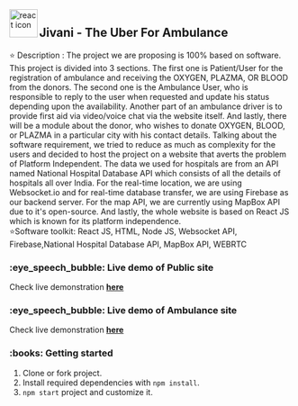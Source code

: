 
<img align="left" src="https://user-images.githubusercontent.com/76579213/117249999-2bced200-ae60-11eb-9ed6-4dd549d9f6da.png" height="50" alt="react icon"/>
<h2>Jivani - The Uber For Ambulance</h2>
<p>
⭐ Description : The project we are proposing is 100% based on software. This project is divided into 3 sections. The first one is Patient/User for the registration of ambulance and receiving the OXYGEN, PLAZMA, OR BLOOD from the donors. The second one is the Ambulance User, who is responsible to reply to the user when requested and update his status depending upon the availability. Another part of an ambulance driver is to provide first aid via video/voice chat via the website itself. And lastly, there will be a module about the donor, who wishes to donate OXYGEN, BLOOD, or PLAZMA in a particular city with his contact details. Talking about the software requirement, we tried to reduce as much as complexity for the users and decided to host the project on a website that averts the problem of Platform Independent. The data we used for hospitals are from an API named National Hospital Database API which consists of all the details of hospitals all over India. For the real-time location, we are using Websocket.io and for real-time database transfer, we are using Firebase as our backend server. For the map API, we are currently using MapBox API due to it's open-source. And lastly, the whole website is based on React JS which is known for its platform independence.
 <br/> ⭐Software toolkit: React JS, HTML, Node JS, Websocket API, Firebase,National Hospital Database API, MapBox API, WEBRTC
</p>
<h3>:eye_speech_bubble: Live demo of Public site</h3>
Check live demonstration <a target="_blank" href="https://jivni-public.netlify.app/"><strong>here</strong></a>
<h3>:eye_speech_bubble: Live demo of Ambulance site</h3>
Check live demonstration <a target="_blank" href="https://jivni-ambulance.netlify.app/"><strong>here</strong></a>

<h3>:books: Getting started</h3>


1. Clone or fork project.
2. Install required dependencies with `npm install`.
3. `npm start` project and customize it.
